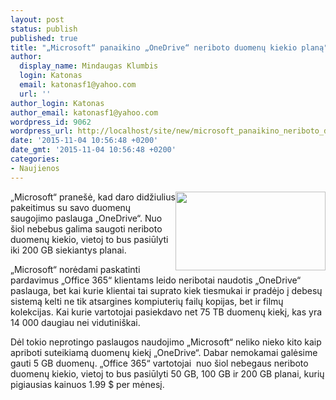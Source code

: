 ```yaml
---
layout: post
status: publish
published: true
title: "„Microsoft“ panaikino „OneDrive“ neriboto duomenų kiekio planą"
author:
  display_name: Mindaugas Klumbis
  login: Katonas
  email: katonasf1@yahoo.com
  url: ''
author_login: Katonas
author_email: katonasf1@yahoo.com
wordpress_id: 9062
wordpress_url: http://localhost/site/new/microsoft_panaikino_neriboto_duomenu_kiekio_plana_onedrive/
date: '2015-11-04 10:56:48 +0200'
date_gmt: '2015-11-04 10:56:48 +0200'
categories:
- Naujienos
---
```

<p>
	<img alt="" src="http://technews.lt/userfiles/onedrive-600x314.jpg" style="width: 240px; height: 126px; float: right;" />&bdquo;Microsoft&ldquo; prane&scaron;ė, kad daro didžiulius pakeitimus su savo duomenų saugojimo paslauga &bdquo;OneDrive&ldquo;. Nuo &scaron;iol nebebus galima saugoti neriboto duomenų kiekio, vietoj to bus pasiūlyti iki 200 GB siekiantys planai.</p>
<p>
	&bdquo;Microsoft&ldquo; norėdami paskatinti pardavimus &bdquo;Office 365&ldquo; klientams leido neribotai naudotis &bdquo;OneDrive&ldquo; paslauga, bet kai kurie klientai tai suprato kiek tiesmukai ir pradėjo į debesų sistemą kelti ne tik atsargines kompiuterių failų kopijas, bet ir filmų kolekcijas. Kai kurie vartotojai pasiekdavo net 75 TB duomenų kiekį, kas yra 14 000 daugiau nei vidutini&scaron;kai.</p>
<p>
	Dėl tokio neprotingo paslaugos naudojimo &bdquo;Microsoft&ldquo; neliko nieko kito kaip apriboti suteikiamą duomenų kiekį &bdquo;OneDrive&ldquo;. Dabar nemokamai galėsime gauti 5 GB duomenų. &bdquo;Office 365&ldquo; vartotojai &nbsp;nuo &scaron;iol nebegaus neriboto duomenų kiekio, vietoj to bus pasiūlyti 50 GB, 100 GB ir 200 GB planai, kurių pigiausias kainuos 1.99 $ per mėnesį.</p>
